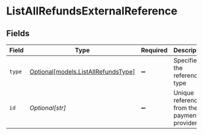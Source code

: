 # ListAllRefundsExternalReference


## Fields

| Field                                                                  | Type                                                                   | Required                                                               | Description                                                            | Example                                                                |
| ---------------------------------------------------------------------- | ---------------------------------------------------------------------- | ---------------------------------------------------------------------- | ---------------------------------------------------------------------- | ---------------------------------------------------------------------- |
| `type`                                                                 | [Optional[models.ListAllRefundsType]](../models/listallrefundstype.md) | :heavy_minus_sign:                                                     | Specifies the reference type                                           | acquirer-reference                                                     |
| `id`                                                                   | *Optional[str]*                                                        | :heavy_minus_sign:                                                     | Unique reference from the payment provider                             | 123456789012345                                                        |